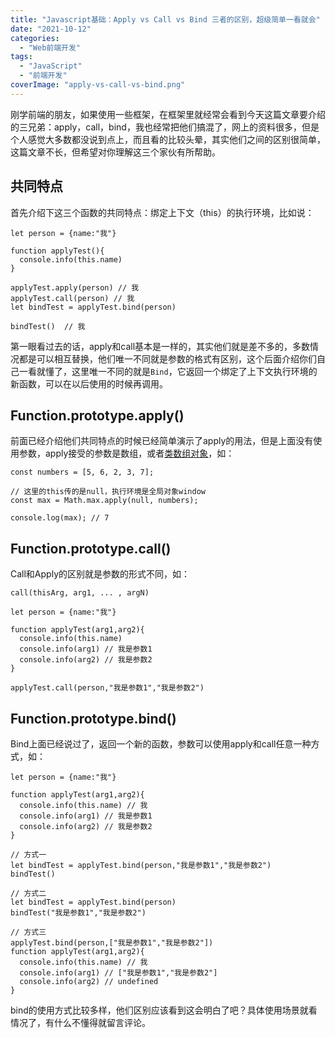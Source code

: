 ```yaml
---
title: "Javascript基础：Apply vs Call vs Bind 三者的区别，超级简单一看就会"
date: "2021-10-12"
categories: 
  - "Web前端开发"
tags: 
  - "JavaScript"
  - "前端开发"
coverImage: "apply-vs-call-vs-bind.png"
---
```


刚学前端的朋友，如果使用一些框架，在框架里就经常会看到今天这篇文章要介绍的三兄弟：apply，call，bind，我也经常把他们搞混了，网上的资料很多，但是个人感觉大多数都没说到点上，而且看的比较头晕，其实他们之间的区别很简单，这篇文章不长，但希望对你理解这三个家伙有所帮助。

## 共同特点

首先介绍下这三个函数的共同特点：绑定上下文（this）的执行环境，比如说：

```
let person = {name:"我"}

function applyTest(){
  console.info(this.name)
}

applyTest.apply(person) // 我
applyTest.call(person) // 我
let bindTest = applyTest.bind(person)

bindTest()  // 我
```

第一眼看过去的话，apply和call基本是一样的，其实他们就是差不多的，多数情况都是可以相互替换，他们唯一不同就是参数的格式有区别，这个后面介绍你们自己一看就懂了，这里唯一不同的就是`Bind`，它返回一个绑定了上下文执行环境的新函数，可以在以后使用的时候再调用。

## Function.prototype.apply()

前面已经介绍他们共同特点的时候已经简单演示了apply的用法，但是上面没有使用参数，apply接受的参数是数组，或者[类数组对象](https://developer.mozilla.org/en-US/docs/Web/JavaScript/Guide/Indexed_collections#working_with_array-like_objects)，如：

```
const numbers = [5, 6, 2, 3, 7];

// 这里的this传的是null，执行环境是全局对象window
const max = Math.max.apply(null, numbers); 

console.log(max); // 7
```

## Function.prototype.call()

Call和Apply的区别就是参数的形式不同，如：

```
call(thisArg, arg1, ... , argN)

let person = {name:"我"}

function applyTest(arg1,arg2){
  console.info(this.name)
  console.info(arg1) // 我是参数1
  console.info(arg2) // 我是参数2
}

applyTest.call(person,"我是参数1","我是参数2")
```

## Function.prototype.bind()

Bind上面已经说过了，返回一个新的函数，参数可以使用apply和call任意一种方式，如：

```
let person = {name:"我"}

function applyTest(arg1,arg2){
  console.info(this.name) // 我
  console.info(arg1) // 我是参数1
  console.info(arg2) // 我是参数2
}

// 方式一
let bindTest = applyTest.bind(person,"我是参数1","我是参数2")
bindTest() 

// 方式二
let bindTest = applyTest.bind(person)
bindTest("我是参数1","我是参数2")

// 方式三
applyTest.bind(person,["我是参数1","我是参数2"])
function applyTest(arg1,arg2){
  console.info(this.name) // 我
  console.info(arg1) // ["我是参数1","我是参数2"]
  console.info(arg2) // undefined
}
```

bind的使用方式比较多样，他们区别应该看到这会明白了吧？具体使用场景就看情况了，有什么不懂得就留言评论。
